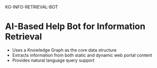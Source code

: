 KG-INFO-RETRIEVAL-BOT
# AI-Based Help Bot for Information Retrieval
- Uses a Knowledge Graph as the core data structure
- Extracts information from both static and dynamic web portal content
- Provides natural language query support
